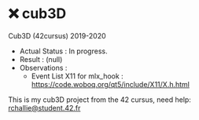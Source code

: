 # ❌ cub3D
Cub3D (42cursus) 2019-2020

- Actual Status : In progress.
- Result        : (null)
- Observations :
  - Event List X11 for mlx_hook : https://code.woboq.org/qt5/include/X11/X.h.html

This is my cub3D project from the 42 cursus,
need help:
rchallie@student.42.fr
